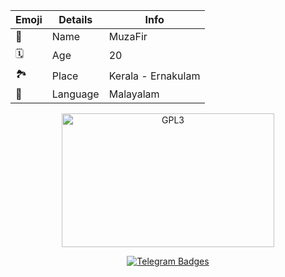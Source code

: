 | Emoji | Details | Info |
| ---- | ---- | ---- |
| 🤵 | Name | MuzaFir |
| 🗓️ | Age | 20 |
| 🏞️ | Place | Kerala - Ernakulam |
| 📣 | Language | Malayalam |


<p align="center">
    <a href="https://t.me/inbliz">
        <img alt="GPL3" src ="https://telegra.ph/file/b05548ba616d157d51225.jpg" width="340" height="214"/>
    </a>
</p>

 <p align="center"> 
      <a href="https://t.me/inbliz">
       <img src="https://img.shields.io/badge/Telegram-1f98d3?style=for-the-badge&logo=Telegram&logoColor=white"
   alt="Telegram Badges"/> 
   </p>

